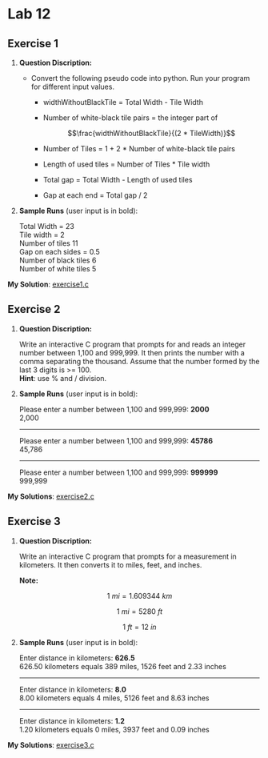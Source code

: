 # Lab 12

## Exercise 1

1. **Question Discription:**

   - Convert the following pseudo code into python. Run your program for different input values.
     - widthWithoutBlackTile = Total Width - Tile Width
     - Number of white-black tile pairs = the integer part of

        $$\frac{widthWithoutBlackTile}{(2 * TileWidth)}$$

     - Number of Tiles = 1 + 2 * Number of white-black tile pairs
     - Length of used tiles = Number of Tiles * Tile width
     - Total gap = Total Width - Length of used tiles
     - Gap at each end = Total gap / 2

2. **Sample Runs** (user input is in bold):

    Total Width = 23<br>
    Tile width = 2<br>
    Number of tiles 11<br>
    Gap on each sides = 0.5<br>
    Number of black tiles 6<br>
    Number of white tiles 5

**My Solution**: [exercise1.c](exercise1.c)

## Exercise 2

1. **Question Discription:**

    Write an interactive C program that prompts for and reads an integer number between 1,100 and 999,999. It then prints the number with a comma separating the thousand. Assume that the number formed by the last 3 digits is >= 100.<br>
    **Hint**: use % and / division.

2. **Sample Runs** (user input is in bold):

    Please enter a number between 1,100 and 999,999:  **2000**<br>
    2,000

    ---
    Please enter a number between 1,100 and 999,999: **45786**<br>
    45,786

    ---
    Please enter a number between 1,100 and 999,999: **999999**<br>
    999,999

**My Solutions**: [exercise2.c](exercise2.c)

## Exercise 3

1. **Question Discription:**

    Write an interactive C program that prompts for a measurement in kilometers. It then converts it to miles, feet, and inches.

    **Note:**

    $$1\ mi = 1.609344\ km$$

    $$1\ mi = 5280\ ft$$

    $$1\ ft = 12\ in$$

2. **Sample Runs** (user input is in bold):

    Enter distance in kilometers: **626.5**<br>
    626.50 kilometers equals 389 miles, 1526 feet and 2.33 inches

    ---
    Enter distance in kilometers: **8.0**<br>
    8.00 kilometers equals 4 miles, 5126 feet and 8.63 inches

    ---
    Enter distance in kilometers: **1.2**<br>
    1.20 kilometers equals 0 miles, 3937 feet and 0.09 inches

**My Solutions**: [exercise3.c](exercise3.c)
